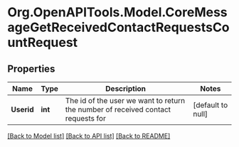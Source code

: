 # Org.OpenAPITools.Model.CoreMessageGetReceivedContactRequestsCountRequest

## Properties

Name | Type | Description | Notes
------------ | ------------- | ------------- | -------------
**Userid** | **int** | The id of the user we want to return the number of received contact requests for | [default to null]

[[Back to Model list]](../README.md#documentation-for-models) [[Back to API list]](../README.md#documentation-for-api-endpoints) [[Back to README]](../README.md)

